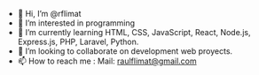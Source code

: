 - 👋 Hi, I’m @rflimat
- 👀 I’m interested in programming
- 🌱 I’m currently learning HTML, CSS, JavaScript, React, Node.js, Express.js, PHP, Laravel, Python.
- 💞️ I’m looking to collaborate on development web proyects.
- 📫 How to reach me : Mail: raulflimat@gmail.com

<!---
rflimat/rflimat is a ✨ special ✨ repository because its `README.md` (this file) appears on your GitHub profile.
You can click the Preview link to take a look at your changes.
--->
